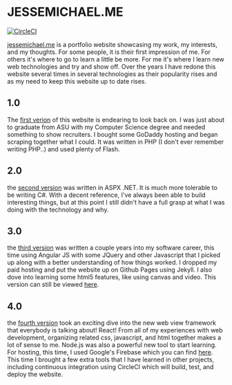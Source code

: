 # JESSEMICHAEL.ME

[![CircleCI](https://circleci.com/gh/Jesse0Michael/jessemichael.me.svg?style=svg)](https://circleci.com/gh/Jesse0Michael/jessemichael.me)

[jessemichael.me](http://jessemichael.me) is a portfolio website showcasing my work, my interests, and my thoughts. For some people, it is their first impression of me. For others it's where to go to learn a little be more. For me it's where I learn new web technologies and try and show off. Over the years I have redone this website several times in several technologies as their popularity rises and as my need to keep this website up to date rises.

## 1.0

The [first verion](https://github.com/Jesse0Michael/jessemichael.me/tree/initial) of this website is endearing to look back on. I was just about to graduate from ASU with my Computer Science degree and needed something to show recruiters. I bought some GoDaddy hosting and began scraping together what I could. It was written in PHP (I don't ever remember writing PHP..) and used plenty of Flash.

## 2.0

the [second version](https://github.com/Jesse0Michael/jessemichael.me/tree/aspx) was written in ASPX .NET. It is much more tolerable to be writing C#. With a decent reference, I've always been able to build interesting things, but at this point I still didn't have a full grasp at what I was doing with the technology and why.

## 3.0

the [third version](https://github.com/Jesse0Michael/jessemichael.me/tree/gh-pages) was written a couple years into my software career, this time using Angular JS with some JQuery and other Javascript that I picked up along with a better understanding of how things worked. I dropped my paid hosting and put the website up on Github Pages using Jekyll. I also dove into learning some html5 features, like using canvas and video. This version can still be viewed [here](http://jesse0michael.github.io/jessemichael.me/).

## 4.0

the [fourth version](https://github.com/Jesse0Michael/jessemichael.me/tree/master) took an exciting dive into the new web view framework that everybody is talking about! React! From all of my experiences with web development, organizing related css, javascript, and html together makes a lot of sense to me. Node.js was also a powerful new tool to start learning. For hosting, this time, I used Google's Firebase which you can find [here](https://jessemichael-auth.firebaseapp.com/). This time I brought a few extra tools that I have learned in other projects, including continuous integration using CircleCI which will build, test, and deploy the website.
